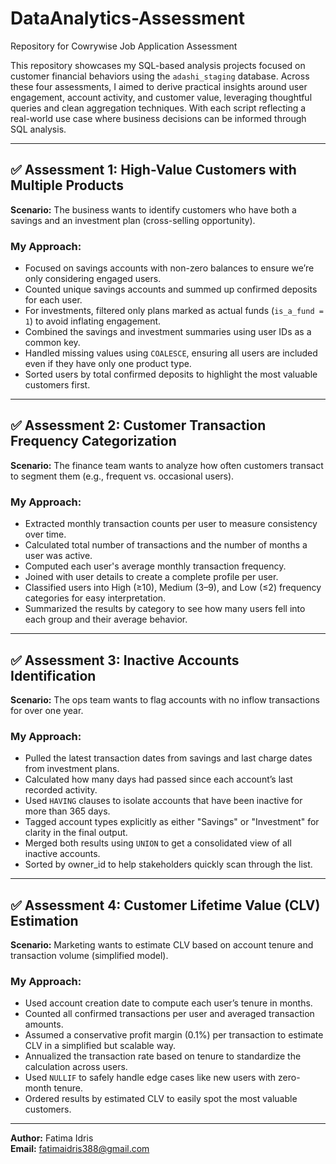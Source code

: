 # DataAnalytics-Assessment
Repository for Cowrywise Job Application Assessment

This repository showcases my SQL-based analysis projects focused on customer financial behaviors using the `adashi_staging` database. Across these four assessments, I aimed to derive practical insights around user engagement, account activity, and customer value, leveraging thoughtful queries and clean aggregation techniques.
With each script reflecting a real-world use case where business decisions can be informed through SQL analysis.

---

## ✅ Assessment 1: High-Value Customers with Multiple Products

**Scenario:** The business wants to identify customers who have both a savings and an investment plan (cross-selling opportunity).

### My Approach:
- Focused on savings accounts with non-zero balances to ensure we’re only considering engaged users.
- Counted unique savings accounts and summed up confirmed deposits for each user.
- For investments, filtered only plans marked as actual funds (`is_a_fund = 1`) to avoid inflating engagement.
- Combined the savings and investment summaries using user IDs as a common key.
- Handled missing values using `COALESCE`, ensuring all users are included even if they have only one product type.
- Sorted users by total confirmed deposits to highlight the most valuable customers first.

---

## ✅ Assessment 2: Customer Transaction Frequency Categorization

**Scenario:** The finance team wants to analyze how often customers transact to segment them (e.g., frequent vs. occasional users).

### My Approach:
- Extracted monthly transaction counts per user to measure consistency over time.
- Calculated total number of transactions and the number of months a user was active.
- Computed each user's average monthly transaction frequency.
- Joined with user details to create a complete profile per user.
- Classified users into High (≥10), Medium (3–9), and Low (≤2) frequency categories for easy interpretation.
- Summarized the results by category to see how many users fell into each group and their average behavior.

---

## ✅ Assessment 3: Inactive Accounts Identification

**Scenario:** The ops team wants to flag accounts with no inflow transactions for over one year.

### My Approach:
- Pulled the latest transaction dates from savings and last charge dates from investment plans.
- Calculated how many days had passed since each account’s last recorded activity.
- Used `HAVING` clauses to isolate accounts that have been inactive for more than 365 days.
- Tagged account types explicitly as either "Savings" or "Investment" for clarity in the final output.
- Merged both results using `UNION` to get a consolidated view of all inactive accounts.
- Sorted by owner_id to help stakeholders quickly scan through the list.

---

## ✅ Assessment 4: Customer Lifetime Value (CLV) Estimation

**Scenario:** Marketing wants to estimate CLV based on account tenure and transaction volume (simplified model).

### My Approach:
- Used account creation date to compute each user’s tenure in months.
- Counted all confirmed transactions per user and averaged transaction amounts.
- Assumed a conservative profit margin (0.1%) per transaction to estimate CLV in a simplified but scalable way.
- Annualized the transaction rate based on tenure to standardize the calculation across users.
- Used `NULLIF` to safely handle edge cases like new users with zero-month tenure.
- Ordered results by estimated CLV to easily spot the most valuable customers.

---

 **Author:** Fatima Idris  
 **Email:** fatimaidris388@gmail.com
